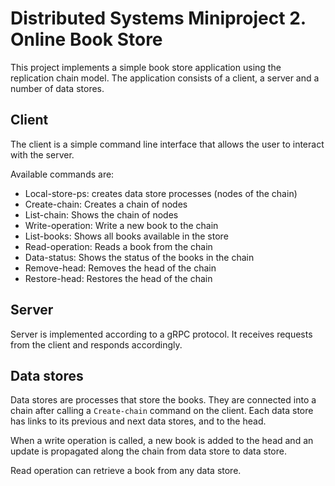 # Distributed Systems Miniproject 2. Online Book Store

This project implements a simple book store application using the replication chain model. The application consists of a client, a server and a number of data stores. 

## Client
The client is a simple command line interface that allows the user to interact with the server. 

Available commands are:
* Local-store-ps: creates data store processes (nodes of the chain)
* Create-chain: Creates a chain of nodes
* List-chain: Shows the chain of nodes
* Write-operation: Write a new book to the chain
* List-books: Shows all books available in the store
* Read-operation: Reads a book from the chain
* Data-status: Shows the status of the books in the chain
* Remove-head: Removes the head of the chain
* Restore-head: Restores the head of the chain

## Server
Server is implemented according to a gRPC protocol. It receives requests from the client and responds accordingly.

## Data stores
Data stores are processes that store the books. They are connected into a chain after calling a `Create-chain` command on the client.
Each data store has links to its previous and next data stores, and to the head.

When a write operation is called, a new book is added to the head and an update is propagated along the chain from data store to data store.

Read operation can retrieve a book from any data store.